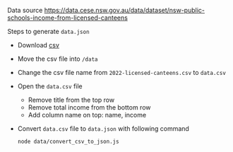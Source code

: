 Data source
https://data.cese.nsw.gov.au/data/dataset/nsw-public-schools-income-from-licensed-canteens

Steps to generate `data.json`

- Download [csv](https://data.cese.nsw.gov.au/data/dataset/nsw-public-schools-income-from-licensed-canteens)

- Move the csv file into `/data`

- Change the csv file name from `2022-licensed-canteens.csv` to `data.csv`

- Open the `data.csv` file 
  - Remove title from the top row 
  - Remove total income from the bottom row
  - Add column name on top: name, income

- Convert `data.csv` file to `data.json` with following command
  
  ```shell
  node data/convert_csv_to_json.js
  ```
